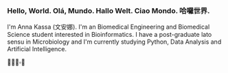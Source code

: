 ### Hello, World. Olá, Mundo. Hallo Welt. Ciao Mondo. 哈囉世界. 
I'm Anna Kassa (文安娜). 
I'm an Biomedical Engineering and Biomedical Science student interested in Bioinformatics.
I have a  post-graduate lato sensu in Microbiology and I'm currently studying Python, Data Analysis and Artificial Intelligence.



<!--
**annakassa/annakassa** is a ✨ _special_ ✨ repository because its `README.md` (this file) appears on your GitHub profile.

Here are some ideas to get you started:

- 🔭 I’m currently working on ...
- 🌱 I’m currently learning ...
- 👯 I’m looking to collaborate on ...
- 🤔 I’m looking for help with ...
- 💬 Ask me about ...
- 📫 How to reach me: ...
- 😄 Pronouns: ...
- ⚡ Fun fact: ...
-->🔘🔳🔸▫️🔹
